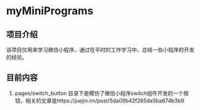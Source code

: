 # myMiniPrograms

## 项目介绍
该项目仅用来学习微信小程序，通过在平时的工作学习中，总结一些小程序的开发的经验。

## 目前内容
1. pages/switch_button 目录下是模仿了微信小程序switch组件开发的一个按钮，相关的文章是https://juejin.im/post/5da09b42f265da5ba674b3b9
